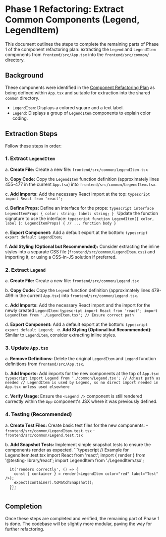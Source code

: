 # Phase 1 Refactoring: Extract Common Components (Legend, LegendItem)

This document outlines the steps to complete the remaining parts of Phase 1 of the component refactoring plan: extracting the `Legend` and `LegendItem` components from `frontend/src/App.tsx` into the `frontend/src/common/` directory.

## Background

These components were identified in the [Component Refactoring Plan](mdc:docs/component-refactoring-plan.md) as being defined within `App.tsx` and suitable for extraction into the shared `common` directory.

- `LegendItem`: Displays a colored square and a text label.
- `Legend`: Displays a group of `LegendItem` components to explain color coding.

## Extraction Steps

Follow these steps in order:

### 1. Extract `LegendItem`

   a. **Create File:** Create a new file: `frontend/src/common/LegendItem.tsx`

   b. **Copy Code:** Copy the `LegendItem` function definition (approximately lines 455-477 in the current `App.tsx`) into `frontend/src/common/LegendItem.tsx`.

   c. **Add Imports:** Add the necessary React import at the top:
      ```typescript
      import React from 'react';
      ```

   d. **Define Props:** Define an interface for the props:
      ```typescript
      interface LegendItemProps {
        color: string;
        label: string;
      }
      ```
      Update the function signature to use the interface:
      ```typescript
      function LegendItem({ color, label }: LegendItemProps) {
        // ... function body
      }
      ```

   e. **Export Component:** Add a default export at the bottom:
      ```typescript
      export default LegendItem;
      ```

   f. **Add Styling (Optional but Recommended):** Consider extracting the inline styles into a separate CSS file (`frontend/src/common/LegendItem.css`) and importing it, or using a CSS-in-JS solution if preferred.

### 2. Extract `Legend`

   a. **Create File:** Create a new file: `frontend/src/common/Legend.tsx`

   b. **Copy Code:** Copy the `Legend` function definition (approximately lines 479-499 in the current `App.tsx`) into `frontend/src/common/Legend.tsx`.

   c. **Add Imports:** Add the necessary React import and the import for the newly created `LegendItem`:
      ```typescript
      import React from 'react';
      import LegendItem from './LegendItem.tsx'; // Ensure correct path
      ```

   d. **Export Component:** Add a default export at the bottom:
      ```typescript
      export default Legend;
      ```
   e. **Add Styling (Optional but Recommended):** Similar to `LegendItem`, consider extracting inline styles.

### 3. Update `App.tsx`

   a. **Remove Definitions:** Delete the original `LegendItem` and `Legend` function definitions from `frontend/src/App.tsx`.

   b. **Add Imports:** Add imports for the new components at the top of `App.tsx`:
      ```typescript
      import Legend from './common/Legend.tsx'; // Adjust path as needed
      // LegendItem is used by Legend, so no direct import needed in App.tsx unless used elsewhere
      ```

   c. **Verify Usage:** Ensure the `<Legend />` component is still rendered correctly within the `App` component's JSX where it was previously defined.

### 4. Testing (Recommended)

   a. **Create Test Files:** Create basic test files for the new components:
      - `frontend/src/common/LegendItem.test.tsx`
      - `frontend/src/common/Legend.test.tsx`

   b. **Add Snapshot Tests:** Implement simple snapshot tests to ensure the components render as expected.
      ```typescript
      // Example for LegendItem.test.tsx
      import React from 'react';
      import { render } from '@testing-library/react';
      import LegendItem from './LegendItem.tsx';

      it('renders correctly', () => {
        const { container } = render(<LegendItem color="red" label="Test" />);
        expect(container).toMatchSnapshot();
      });
      ```

## Completion

Once these steps are completed and verified, the remaining part of Phase 1 is done. The codebase will be slightly more modular, paving the way for further refactoring. 